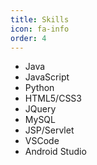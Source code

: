 ```yaml
---
title: Skills
icon: fa-info
order: 4
---
```


- Java
- JavaScript
- Python
- HTML5/CSS3
- JQuery
- MySQL
- JSP/Servlet
- VSCode
- Android Studio
